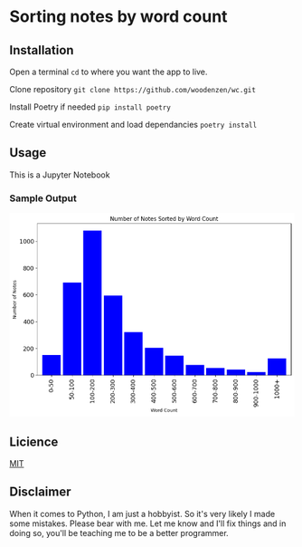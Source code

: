 # Sorting notes by word count


## Installation
Open a terminal
`cd` to where you want the app to live.

Clone repository
`git clone https://github.com/woodenzen/wc.git`

Install Poetry if needed
`pip install poetry`

Create virtual environment and load dependancies
`poetry install`

## Usage 
This is a Jupyter Notebook

### Sample Output
![Bar Graph](media/image.png)

## Licience
[MIT](./LICENSE.md)


## Disclaimer
When it comes to Python, I am just a hobbyist. So it's very likely I made some mistakes. Please bear with me. Let me know and I'll fix things and in doing so, you'll be teaching me to be a better programmer.
